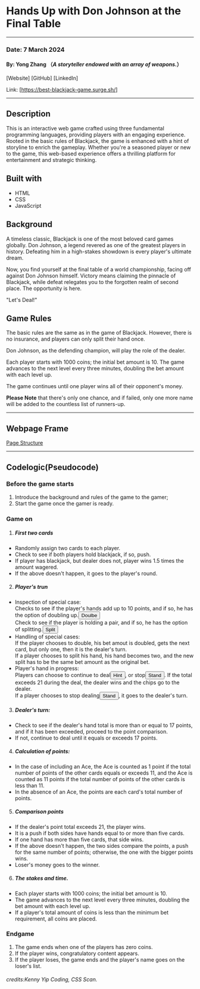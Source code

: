 # Hands Up with Don Johnson at the Final Table
----
### Date: 7 March 2024
#### By: Yong Zhang （*A storyteller endowed with an array of weapons.*）
[Website]   [GitHub]  [LinkedIn]

Link: [https://best-blackjack-game.surge.sh/]

----
## Description 
This is an interactive web game crafted using three fundamental programming languages, providing players with an engaging experience.
Rooted in the basic rules of Blackjack, the game is enhanced with a hint of storyline to enrich the gameplay. Whether you're a seasoned player or new to the game, this web-based experience offers a thrilling platform for entertainment and strategic thinking. 

## Built with
* HTML
* CSS
* JavaScript

## Background
A timeless classic, Blackjack is one of the most beloved card games globally. Don Johnson, a legend revered as one of the greatest players in history. Defeating him in a high-stakes showdown is every player's ultimate dream. 

Now, you find yourself at the final table of a world championship, facing off against Don Johnson himself. Victory means claiming the pinnacle of Blackjack, while defeat relegates you to the forgotten realm of second place. The opportunity is here.

"Let's Deal!"

## Game Rules

The basic rules are the same as in the game of Blackjack. However, there is no insurance, and players can only split their hand once.

Don Johnson, as the defending champion, will play the role of the dealer.

Each player starts with 1000 coins; the initial bet amount is 10. The game advances to the next level every three minutes, doubling the bet amount with each level up. 

The game continues until one player wins all of their opponent's money.

**Please Note** that there's only one chance, and if failed, only one more name will be added to the countless list of runners-up.

----
## Webpage Frame
[Page Structure](https://www.figma.com/file/cStI4RJkSk1iIBri6EvmFV/Blackjack-Board?type=whiteboard&node-id=0%3A1&t=arAP9F0YJ0pk47U1-1)

----
## Codelogic(Pseudocode)
### Before the game starts
1. Introduce the background and rules of the game to the gamer;
2. Start the game once the gamer is ready.
### Game on
1. ##### First two cards
- Randomly assign two cards to each player.
- Check to see if both players hold blackjack, if so, push.
- If player has blackjack, but dealer does not, player wins 1.5 times the amount wagered.
- If the above doesn't happen, it goes to the player's round.

2. ##### Player's trun
- Inspection of special case:<br>
Checks to see if the player's hands add up to 10 points, and if so, he has the option of doubling up.<button>Doulbe</button><br>
Check to see if the player is holding a pair, and if so, he has the option of splitting.<button>Split</button>
- Handling of special cases:<br>
If the player chooses to double, his bet amout is doubled, gets the next card, but only one, then it is the dealer's turn.<br>
If a player chooses to split his hand, his hand becomes two, and the new split has to be the same bet amount as the original bet.
- Player's hand in progress:<br>
Players can choose to continue to deal<button>Hint</button>, or stop<button>Stand</button>. If the total exceeds 21 during the deal, the dealer wins and the chips go to the dealer.<br>
If a player chooses to stop dealing<button>Stand</button>, it goes to the dealer's turn.
3. ##### Dealer's turn:
- Check to see if the dealer's hand total is more than or equal to 17 points, and if it has been exceeded, proceed to the point comparison.
- If not, continue to deal until it equals or exceeds 17 points.
4. ##### Calculation of points:<br>
- In the case of including an Ace, the Ace is counted as 1 point if the total number of points of the other cards equals or exceeds 11, and the Ace is counted as 11 points if the total number of points of the other cards is less than 11.
- In the absence of an Ace, the points are each card's total number of points.
5. ##### Comparison points
- If the dealer's point total exceeds 21, the player wins.
- It is a push if both sides have hands equal to or more than five cards.
- If one hand has more than five cards, that side wins.
- If the above doesn't happen, the two sides compare the points, a push for the same number of points; otherwise, the one with the bigger points wins.
- Loser's money goes to the winner.
6. ##### The stakes and time.
- Each player starts with 1000 coins; the initial bet amount is 10. 
- The game advances to the next level every three minutes, doubling the bet amount with each level up. 
- If a player's total amount of coins is less than the minimum bet requirement, all coins are placed.
### Endgame
1. The game ends when one of the players has zero coins.
2. If the player wins, congratulatory content appears.
3. If the player loses, the game ends and the player's name goes on the loser's list.
###### credits:Kenny Yip Coding, CSS Scan.



